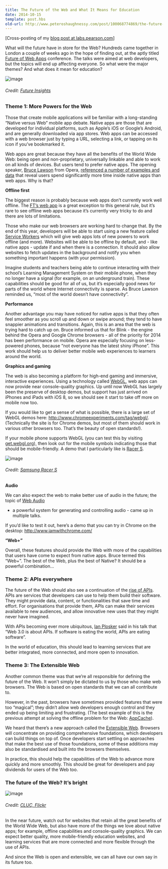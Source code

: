 ```yaml
---
title: The Future of the Web and What It Means for Education
date: 2014-10-15
template: post.hbs
old-url: http://www.peteroshaughnessy.com/post/100068774869/the-future-of-the-web-and-what-it-means-for
---
```


\[Cross-posting of my [blog post at
labs.pearson.com](http://labs.pearson.com/the-future-of-web-and-what-it-means-for-education/)\]

What will the future have in store for the Web? Hundreds came
together in London a couple of weeks ago in the hope of finding out, at
the aptly titled [Future of Web
Apps](https://futureofwebapps.com/london-2014/) conference.
The talks were aimed at web developers, but the topics will end up
affecting everyone. So what were the major themes? And what does it mean
for education?

![image](http://33.media.tumblr.com/3d85c89bb85185e3ccfd5aedc9649a5f/tumblr_inline_ndhchm1Wll1r5besl.png)
###### Credit: [Future Insights](https://twitter.com/fowa/status/517319990882877441 "Future Insights")

### Theme 1: More Powers for the Web

Those that create mobile applications will be familiar with a
long-standing “Native versus Web” mobile app debate. Native apps are
those that are developed for individual platforms, such as Apple’s iOS
or Google’s Android, and are generally downloaded via app stores. Web
apps can be accessed with a web browser just by typing a URL, selecting
a link, or tapping on its icon if you’ve bookmarked it.

Web apps are great because they have all the benefits of the World
Wide Web: being open and non-proprietary, universally linkable and able
to work on all kinds of devices. But users tend to prefer native apps.
The opening speaker, [Bruce
Lawson](http://www.brucelawson.co.uk/) from Opera,
[referenced a number of examples and
data](https://brucelawson.github.io/talks/2014/fowa/) that
reveal users spend significantly more time inside native apps than web
apps. Why is that?

**Offline first**

The biggest reason is probably because web apps don’t currently
work well offline. The [FT’s web
app](http://app.ft.com/) is a great exception to this
general rule, but it’s rare to see offline web apps because it’s
currently very tricky to do and there are lots of limitations.

Those who make our web browsers are working hard to change that.
By the end of this year, developers will be able to start using a new
feature called [Service
Workers](https://developer.mozilla.org/en-US/docs/Web/API/ServiceWorker_API)
which will give web apps lots of new powers to work offline (and more).
Websites will be able to be offline by default, and - like native apps -
update if and when there is a connection. It
should also allow websites to fetch updates in the background and notify
you when something important happens (with your permission).

Imagine students and teachers being able to continue interacting
with their school’s Learning Management System on their mobile phone,
when they no longer have a signal (for example, on an underground
train). These capabilities should be good for all of us, but it’s
especially good news for parts of the world where Internet connectivity
is sparse. As Bruce Lawson reminded us, “most of the world
doesn’t have connectivity”.

**Performance**

<span
id="docs-internal-guid-c924e1ec-132d-a80f-0b8a-d3dafebed142">Another
advantage you may have noticed for native apps is that they often feel
smoother as you scroll up and down or swipe around; they tend to have
snappier animations and transitions. Again, this is an area that the web
is trying hard to catch up on. Bruce informed us that for Blink - the
engine behind the Opera and Google Chrome browsers -
all of the priority for 2014 has been
performance on mobile. Opera are especially focusing on less-powered
phones, because “not everyone has the latest shiny iPhone”. This work
should help us to deliver better mobile web experiences to learners
around the world.

**Graphics and gaming**

The web is also becoming a platform for high-end gaming and
immersive, interactive experiences. Using a technology called
[WebGL](https://developer.mozilla.org/en-US/docs/Web/WebGL),
web apps can now provide near console-quality graphics. Up until now
WebGL has largely been the preserve of desktop demos, but support has
just arrived on iPhones and iPads with iOS 8, so we should see it start
to take off more on mobile now too.

If you would like to get a sense of what is possible, there is a
large set of WebGL demos here:
[<http://www.chromeexperiments.com/tag/webgl/>](http://www.chromeexperiments.com/tag/webgl/).
(Technically the site is for Chrome demos, but most of them should work
in various other browsers too. That’s the beauty of open
standards!).

If your mobile phone supports WebGL (you can test this by visiting
[get.webgl.org](http://get.webgl.org/)), then
look out for the mobile symbols indicating those that should be
mobile-friendly. A demo that I particularly like is [Racer
S](http://www.chromeexperiments.com/detail/racer-s/).

![image](http://31.media.tumblr.com/c0aa5adbda9fdb93f6afd33553263398/tumblr_inline_ndhcj4ka7g1r5besl.png)
###### Credit: [Samsung Racer S](https://www.google.co.uk/url?sa=t&rct=j&q=&esrc=s&source=web&cd=1&cad=rja&uact=8&ved=0CEAQFjAA&url=http%3A%2F%2Fhelloracer.com%2Fracer-s%2F&ei=XgY0VJGfGYvxasekgpAK&usg=AFQjCNEfQ_SoXyh9A9iaXJZmuem1T6NgpQ)

**Audio**

We can also expect the web to make better use of audio in the
future; the topic of [Web
Audio](https://developer.mozilla.org/en-US/docs/Web/API/Web_Audio_API)
- a powerful system for generating and controlling audio - came up in
multiple talks.

If you’d like to test it out, here’s a demo that you can try in
Chrome on the desktop:
<http://www.jamwithchrome.com/>

**“Web+”**

Overall, these features should provide the Web with more of the
capabilities that users have come to expect from native apps. Bruce
termed this “Web+”. The best of the Web, plus the best of Native? It
should be a powerful combination…

### Theme 2: APIs everywhere

The future of the Web should also see a continuation of the
[rise of
APIs](http://thenextweb.com/dd/2014/03/28/api-economy/).
APIs are services that developers can use to help them build their
software. They might provide data, content, or functionalities that save
time and effort. For organisations that provide them, APIs can make
their services available to new audiences, and allow innovative new uses
that they might never have imagined.

With APIs becoming ever more ubiquitous, [Ian
Plosker](https://www.linkedin.com/in/ianplosker) said in
his talk that “Web 3.0 is about APIs. If software is eating
the world, APIs are eating software”.

In the world of education, this should lead to learning services
that are better integrated, more connected, and more open to
innovation.

### Theme 3: The Extensible Web

Another common theme was that we’re all responsible for defining
the future of the Web. It won’t simply be dictated to us by those who
make web browsers. The Web is based on open standards that we can all
contribute to. 

However, in the past, browsers have sometimes provided features
that were too “magical”; they didn’t allow web developers enough control
and they ended up being limiting and frustrating. (The best example of
this is the previous attempt at solving the offline problem for the Web:
[AppCache](http://www.html5rocks.com/en/tutorials/appcache/beginner/)).

We heard that there’s a new approach called the
[Extensible
Web](http://extensiblewebmanifesto.org/). Browsers will
concentrate on providing comprehensive foundations, which developers can
build things on top of. Once developers start settling on approaches
that make the best use of those foundations, some of these additions may
also be standardised and built into the browsers themselves.

In practice, this should help the capabilities of the Web to
advance more quickly and more smoothly. This should be great for
developers and pay dividends for users of the Web too.

### The future of the Web? It’s bright

![image](http://33.media.tumblr.com/204bff8275a679aa7585a42490c15ad8/tumblr_inline_ndhcgi6jgd1r5besl.jpg)
###### Credit: [CLUC, Flickr](https://www.flickr.com/photos/35378394@N03/3280622749/)

In the near future, watch out for websites that retain all the great
benefits of the World Wide Web, but also have more of the things we love
about native apps; for example, offline capabilities and console-quality
graphics. We can expect better quality, more mobile-friendly education
websites, and learning services that are more connected and more
flexible through the use of APIs.

And since the Web is open and extensible, we can all have our own say in
its future too.


